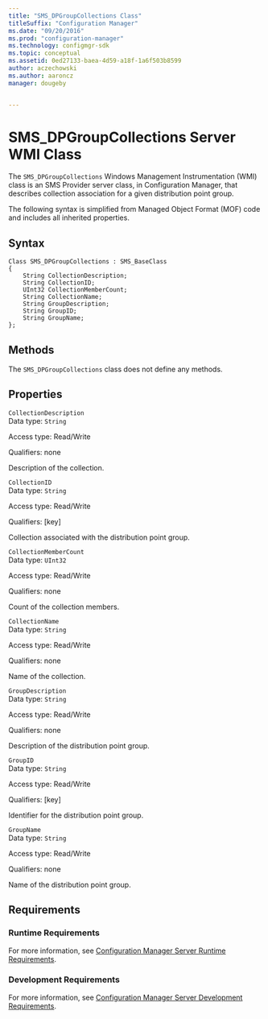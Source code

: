 ```yaml
---
title: "SMS_DPGroupCollections Class"
titleSuffix: "Configuration Manager"
ms.date: "09/20/2016"
ms.prod: "configuration-manager"
ms.technology: configmgr-sdk
ms.topic: conceptual
ms.assetid: 0ed27133-baea-4d59-a18f-1a6f503b8599
author: aczechowski
ms.author: aaroncz
manager: dougeby


---
```

# SMS_DPGroupCollections Server WMI Class
The `SMS_DPGroupCollections` Windows Management Instrumentation (WMI) class is an SMS Provider server class, in Configuration Manager, that describes collection association for a given distribution point group.  

 The following syntax is simplified from Managed Object Format (MOF) code and includes all inherited properties.  

## Syntax  

```  
Class SMS_DPGroupCollections : SMS_BaseClass  
{  
    String CollectionDescription;  
    String CollectionID;  
    UInt32 CollectionMemberCount;  
    String CollectionName;  
    String GroupDescription;  
    String GroupID;  
    String GroupName;  
};  
```  

## Methods  
 The `SMS_DPGroupCollections` class does not define any methods.  

## Properties  
 `CollectionDescription`  
 Data type: `String`  

 Access type: Read/Write  

 Qualifiers: none  

 Description of the collection.  

 `CollectionID`  
 Data type: `String`  

 Access type: Read/Write  

 Qualifiers: [key]  

 Collection associated with the distribution point group.  

 `CollectionMemberCount`  
 Data type: `UInt32`  

 Access type: Read/Write  

 Qualifiers: none  

 Count of the collection members.  

 `CollectionName`  
 Data type: `String`  

 Access type: Read/Write  

 Qualifiers: none  

 Name of the collection.  

 `GroupDescription`  
 Data type: `String`  

 Access type: Read/Write  

 Qualifiers: none  

 Description of the distribution point group.  

 `GroupID`  
 Data type: `String`  

 Access type: Read/Write  

 Qualifiers: [key]  

 Identifier for the distribution point group.  

 `GroupName`  
 Data type: `String`  

 Access type: Read/Write  

 Qualifiers: none  

 Name of the distribution point group.  

## Requirements  

### Runtime Requirements  
 For more information, see [Configuration Manager Server Runtime Requirements](../../../../../develop/core/reqs/server-runtime-requirements.md).  

### Development Requirements  
 For more information, see [Configuration Manager Server Development Requirements](../../../../../develop/core/reqs/server-development-requirements.md).  

